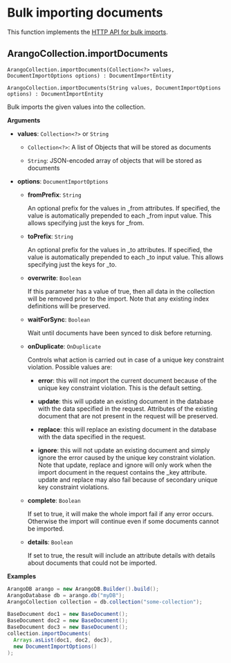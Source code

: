 # Bulk importing documents

This function implements the
[HTTP API for bulk imports](https://www.arangodb.com/docs/stable/http/bulk-imports.html).

## ArangoCollection.importDocuments

`ArangoCollection.importDocuments(Collection<?> values, DocumentImportOptions options) : DocumentImportEntity`

`ArangoCollection.importDocuments(String values, DocumentImportOptions options) : DocumentImportEntity`

Bulk imports the given values into the collection.

**Arguments**

- **values**: `Collection<?>` or `String`

  - `Collection<?>`: A list of Objects that will be stored as documents

  - `String`: JSON-encoded array of objects that will be stored as documents

- **options**: `DocumentImportOptions`

  - **fromPrefix**: `String`

    An optional prefix for the values in \_from attributes. If specified,
    the value is automatically prepended to each \_from input value.
    This allows specifying just the keys for \_from.

  - **toPrefix**: `String`

    An optional prefix for the values in \_to attributes. If specified,
    the value is automatically prepended to each \_to input value.
    This allows specifying just the keys for \_to.

  - **overwrite**: `Boolean`

    If this parameter has a value of true, then all data in the collection
    will be removed prior to the import. Note that any existing index definitions
    will be preserved.

  - **waitForSync**: `Boolean`

    Wait until documents have been synced to disk before returning.

  - **onDuplicate**: `OnDuplicate`

    Controls what action is carried out in case of a unique key constraint violation.
    Possible values are:

    - **error**: this will not import the current document because of the
      unique key constraint violation. This is the default setting.

    - **update**: this will update an existing document in the database with
      the data specified in the request. Attributes of the existing document
      that are not present in the request will be preserved.

    - **replace**: this will replace an existing document in the database with
      the data specified in the request.

    - **ignore**: this will not update an existing document and simply ignore
      the error caused by the unique key constraint violation. Note that update,
      replace and ignore will only work when the import document in the request
      contains the \_key attribute. update and replace may also fail because of
      secondary unique key constraint violations.

  - **complete**: `Boolean`

    If set to true, it will make the whole import fail if any error occurs.
    Otherwise the import will continue even if some documents cannot be imported.

  - **details**: `Boolean`

    If set to true, the result will include an attribute details with details
    about documents that could not be imported.

**Examples**

```Java
ArangoDB arango = new ArangoDB.Builder().build();
ArangoDatabase db = arango.db("myDB");
ArangoCollection collection = db.collection("some-collection");

BaseDocument doc1 = new BaseDocument();
BaseDocument doc2 = new BaseDocument();
BaseDocument doc3 = new BaseDocument();
collection.importDocuments(
  Arrays.asList(doc1, doc2, doc3),
  new DocumentImportOptions()
);
```

